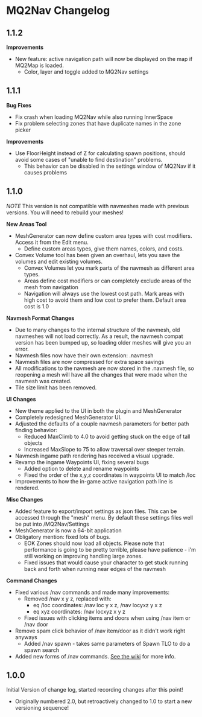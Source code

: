 MQ2Nav Changelog
================


1.1.2
-----

**Improvements**
* New feature: active navigation path will now be displayed on the map if MQ2Map is loaded.
  * Color, layer and toggle added to MQ2Nav settings


1.1.1
-----

**Bug Fixes**
* Fix crash when loading MQ2Nav while also running InnerSpace
* Fix problem selecting zones that have duplicate names in the zone picker

**Improvements**
* Use FloorHeight instead of Z for calculating spawn positions, should avoid some cases of "unable to find destination" problems.
  * This behavior can be disabled in the settings window of MQ2Nav if it causes problems


1.1.0
-----
*NOTE* This version is not compatible with navmeshes made with previous versions. You will need to rebuild your meshes!

**New Areas Tool**
* MeshGenerator can now define custom area types with cost modifiers. Access it from the Edit menu.
  * Define custom areas types, give them names, colors, and costs.
* Convex Volume tool has been given an overhaul, lets you save the volumes and edit existing volumes.
  * Convex Volumes let you mark parts of the navmesh as different area types.
  * Areas define cost modifiers or can completely exclude areas of the mesh from navigation
  * Navigation will always use the lowest cost path. Mark areas with high cost to avoid them and low cost to prefer them. Default area cost is 1.0

**Navmesh Format Changes**
* Due to many changes to the internal structure of the navmesh, old navmeshes will not load correctly. As a result, the navmesh compat version has been bumped up, so loading older meshes will give you an error.
* Navmesh files now have their own extension: .navmesh
* Navmesh files are now compressed for extra space savings
* All modifications to the navmesh are now stored in the .navmesh file, so reopening a mesh will have all the changes that were made when the navmesh was created.
* Tile size limit has been removed.

**UI Changes**
* New theme applied to the UI in both the plugin and MeshGenerator
* Completely redesigned MeshGenerator UI.
* Adjusted the defaults of a couple navmesh parameters for better path finding behavior:
  * Reduced MaxClimb to 4.0 to avoid getting stuck on the edge of tall objects
  * Increased MaxSlope to 75 to allow traversal over steeper terrain.
* Navmesh ingame path rendering has received a visual upgrade.
* Revamp the ingame Waypoints UI, fixing several bugs
  * Added option to delete and rename waypoints
  * Fixed the order of the x,y,z coordinates in waypoints UI to match /loc
* Improvements to how the in-game active navigation path line is rendered.

**Misc Changes**
* Added feature to export/import settings as json files. This can be accessed through the "mesh" menu. By default these settings files well be put into <MQ2Dir>/MQ2Nav/Settings
* MeshGenerator is now a 64-bit application
* Obligatory mention: fixed lots of bugs.
  * EOK Zones should now load all objects. Please note that performance is going to be pretty terrible, please have patience - i'm still working on improving handling large zones.
  * Fixed issues that would cause your character to get stuck running back and forth when running near edges of the navmesh

**Command Changes**
* Fixed various /nav commands and made many improvements:
  * Removed /nav x y z, replaced with:
    * eq /loc coordinates: /nav loc y x z, /nav locyxz y x z
    * eq xyz coordinates: /nav locxyz x y z
  * Fixed issues with clicking items and doors when using /nav item or /nav door
* Remove spam click behavior of /nav item/door as it didn't work right anyways
  * Added /nav spawn <text> - takes same parameters of Spawn TLO to do a spawn search
* Added new forms of /nav commands. [See the wiki](https://github.com/brainiac/MQ2Nav/wiki/Command-Reference) for more info.



1.0.0
-----

Initial Version of change log, started recording changes after this point!
* Originally numbered 2.0, but retroactively changed to 1.0 to start a new versioning sequence!
